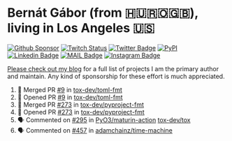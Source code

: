 # Bernát Gábor (from 🇭🇺🇷🇴🇬🇧), living in Los Angeles 🇺🇸

[![Github Sponsor](https://img.shields.io/static/v1?label=Sponsor&message=%E2%9D%A4&logo=GitHub&link=https://github.com/sponsors/gaborbernat&style=flat-square)](https://github.com/sponsors/gaborbernat)
[![Twitch Status](https://img.shields.io/twitch/status/gaborbernat?style=flat-square)](https://www.twitch.tv/gaborbernat)
[![Twitter Badge](https://img.shields.io/badge/-@gjbernat-1ca0f1?style=flat-square&labelColor=1ca0f1&logo=twitter&logoColor=white&link=https://twitter.com/gjbernat)](https://twitter.com/gjbernat)
[![PyPI](https://img.shields.io/badge/-gaborbernat-0073b7?style=flat-square&logo=Python&logoColor=white&link=https://pypi.org/user/gaborbernat/)](https://pypi.org/user/gaborbernat/)
[![Linkedin Badge](https://img.shields.io/badge/-gaborbernat-blue?style=flat-square&logo=Linkedin&logoColor=white&link=https://www.linkedin.com/in/gaborbernat/)](https://www.linkedin.com/in/gaborbernat/)
[![MAIL Badge](https://img.shields.io/badge/-gaborjbernat@gmail.com-c14438?style=flat-square&logo=Gmail&logoColor=white&link=mailto:gaborjbernat@gmail.com)](mailto:gaborjbernat@gmail.com)
[![Instagram Badge](https://img.shields.io/badge/-@gabor__bernat-845EC2?style=flat-square&labelColor=white&logo=Instagram&link=https://instagram.com/gabor_bernat/)](https://instagram.com/gabor_bernat)

[Please check out my blog](https://bernat.tech/about/) for a full list of projects I am the primary author and maintain.
Any kind of sponsorship for these effort is much appreciated.

<!--START_SECTION:activity-->

1. 🎉 Merged PR [#9](https://github.com/tox-dev/toml-fmt/pull/9) in [tox-dev/toml-fmt](https://github.com/tox-dev/toml-fmt)
2. 💪 Opened PR [#9](https://github.com/tox-dev/toml-fmt/pull/9) in [tox-dev/toml-fmt](https://github.com/tox-dev/toml-fmt)
3. 🎉 Merged PR [#273](https://github.com/tox-dev/pyproject-fmt/pull/273) in [tox-dev/pyproject-fmt](https://github.com/tox-dev/pyproject-fmt)
4. 💪 Opened PR [#273](https://github.com/tox-dev/pyproject-fmt/pull/273) in [tox-dev/pyproject-fmt](https://github.com/tox-dev/pyproject-fmt)
5. 🗣 Commented on [#295](https://github.com/PyO3/maturin-action/pull/295#issuecomment-2419808523) in [PyO3/maturin-action](https://github.com/PyO3/maturin-action)
   [tox-dev/tox](https://github.com/tox-dev/tox)
5. 🗣 Commented on [#457](https://github.com/adamchainz/time-machine/pull/457#issuecomment-2197730644) in
[adamchainz/time-machine](https://github.com/adamchainz/time-machine)
<!--END_SECTION:activity-->
